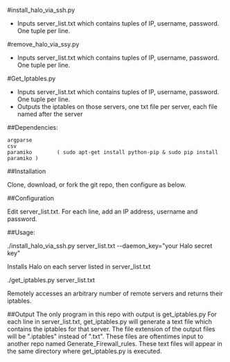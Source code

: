 #install_halo_via_ssh.py
* Inputs server_list.txt which contains tuples of IP, username, password.  One tuple per line.

#remove_halo_via_ssy.py
* Inputs server_list.txt which contains tuples of IP, username, password.  One tuple per line.

#Get_Iptables.py
* Inputs server_list.txt which contains tuples of IP, username, password.  One tuple per line.
* Outputs the iptables on those servers, one txt file per server, each file named after the server

##Dependencies:

    argparse
    csv
    paramiko        ( sudo apt-get install python-pip & sudo pip install paramiko )
    

##Installation

Clone, download, or fork the git repo, then configure as below.

##Configuration

Edit server_list.txt.  For each line, add an IP address, username and password.

##Usage:

./install_halo_via_ssh.py server_list.txt --daemon_key="your Halo secret key"

Installs Halo on each server listed in server_list.txt

./get_iptables.py server_list.txt

Remotely accesses an arbitrary number of remote servers and returns their iptables.

##Output
The only program in this repo with output is get_iptables.py
For each line in server_list.txt, get_iptables.py will generate a text file which contains the iptables for that server.  The file extension of the output files will be ".iptables" instead of ".txt".  These files are oftentimes input to another repo named Generate_Firewall_rules.  These text files will appear in the same directory where get_iptables.py is executed.
